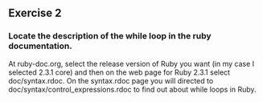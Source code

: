 ## Exercise 2
### Locate the description of the while loop in the ruby documentation.

At ruby-doc.org, select the release version of Ruby you want (in my case I selected 2.3.1 core) and then on the web page for Ruby 2.3.1
select doc/syntax.rdoc.  On the syntax.rdoc page you will directed to doc/syntax/control_expressions.rdoc to find out about while loops
in Ruby.